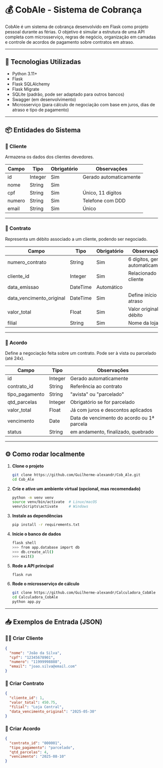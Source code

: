 # 💰 CobAle - Sistema de Cobrança

CobAle é um sistema de cobrança desenvolvido em Flask como projeto pessoal durante as férias. O objetivo é simular a estrutura de uma API completa com microsserviço, regras de negócio, organização em camadas e controle de acordos de pagamento sobre contratos em atraso.

---

## 🧩 Tecnologias Utilizadas

- Python 3.11+
- Flask
- Flask SQLAlchemy
- Flask Migrate
- SQLite (padrão, pode ser adaptado para outros bancos)
- Swagger (em desenvolvimento)
- Microsserviço (para cálculo de negociação com base em juros, dias de atraso e tipo de pagamento)

---

## 📦 Entidades do Sistema

### 👤 Cliente
Armazena os dados dos clientes devedores.

| Campo    | Tipo     | Obrigatório | Observações                    |
|----------|----------|-------------|--------------------------------|
| id       | Integer  | Sim         | Gerado automaticamente         |
| nome     | String   | Sim         |                                |
| cpf      | String   | Sim         | Único, 11 dígitos              |
| numero   | String   | Sim         | Telefone com DDD               |
| email    | String   | Sim         | Único                          |

---

### 📄 Contrato
Representa um débito associado a um cliente, podendo ser negociado.

| Campo                  | Tipo     | Obrigatório | Observações                         |
|------------------------|----------|-------------|-------------------------------------|
| numero_contrato        | String   | Sim         | 6 dígitos, gerado automaticamente   |
| cliente_id             | Integer  | Sim         | Relacionado ao cliente              |
| data_emissao           | DateTime | Automático  |                                     |
| data_vencimento_original | DateTime | Sim       | Define início do atraso             |
| valor_total            | Float    | Sim         | Valor original do débito            |
| filial                 | String   | Sim         | Nome da loja                        |

---

### 🤝 Acordo
Define a negociação feita sobre um contrato. Pode ser à vista ou parcelado (até 24x).

| Campo        | Tipo     | Observações                                 |
|--------------|----------|---------------------------------------------|
| id           | Integer  | Gerado automaticamente                      |
| contrato_id  | String   | Referência ao contrato                      |
| tipo_pagamento | String | "avista" ou "parcelado"                     |
| qtd_parcelas | Integer  | Obrigatório se for parcelado                |
| valor_total  | Float    | Já com juros e descontos aplicados          |
| vencimento   | Date     | Data de vencimento do acordo ou 1ª parcela  |
| status       | String   | em andamento, finalizado, quebrado          |

---

## ⚙️ Como rodar localmente

1. **Clone o projeto**
   ```bash
   git clone https://github.com/Guilherme-alexandr/Cob_Ale.git
   cd Cob_Ale
   ```

2. **Crie e ative um ambiente virtual (opcional, mas recomendado)**
   ```bash
   python -m venv venv
   source venv/bin/activate  # Linux/macOS
   venv\Scripts\activate     # Windows
   ```

3. **Instale as dependências**
   ```bash
   pip install -r requirements.txt
   ```

4. **Inicie o banco de dados**
   ```bash
   flask shell
   >>> from app.database import db
   >>> db.create_all()
   >>> exit()
   ```

5. **Rode a API principal**
   ```bash
   flask run
   ```

6. **Rode o microsserviço de cálculo**

   ```bash
   git clone https://github.com/Guilherme-alexandr/Calculadora_CobAle
   cd Calculadora_CobAle
   python app.py
   ```
---

## 📥 Exemplos de Entrada (JSON)

### 👨🏿 Criar Cliente
```json
{
  "nome": "João da Silva",
  "cpf": "12345678901",
  "numero": "11999998888",
  "email": "joao.silva@email.com"
}
```

### 🧾 Criar Contrato
```json
{
  "cliente_id": 1,
  "valor_total": 450.75,
  "filial": "Loja Central",
  "data_vencimento_original": "2025-05-30"
}
```

### 📑 Criar Acordo
```json
{
  "contrato_id": "000001",
  "tipo_pagamento": "parcelado",
  "qtd_parcelas": 4,
  "vencimento": "2025-08-10"
}